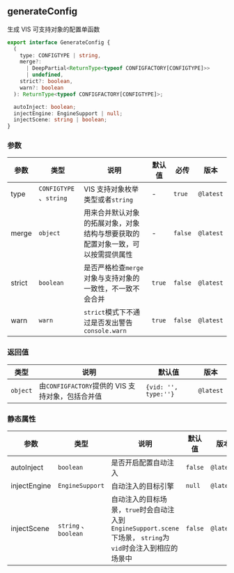 ## generateConfig

生成 VIS 可支持对象的配置单函数

```ts
export interface GenerateConfig {
  (
    type: CONFIGTYPE | string,
    merge?:
      | DeepPartial<ReturnType<typeof CONFIGFACTORY[CONFIGTYPE]>>
      | undefined,
    strict?: boolean,
    warn?: boolean
  ): ReturnType<typeof CONFIGFACTORY[CONFIGTYPE]>;

  autoInject: boolean;
  injectEngine: EngineSupport | null;
  injectScene: string | boolean;
}
```

### 参数

| 参数   | 类型                    | 说明                                                                           | 默认值 | 必传    | 版本      |
| ------ | ----------------------- | ------------------------------------------------------------------------------ | ------ | ------- | --------- |
| type   | `CONFIGTYPE` 、`string` | VIS 支持对象枚举类型或者`string`                                               | -      | `true`  | `@latest` |
| merge  | `object`                | 用来合并默认对象的拓展对象，对象结构与想要获取的配置对象一致，可以按需提供属性 | -      | `false` | `@latest` |
| strict | `boolean`               | 是否严格检查`merge`对象与支持对象的一致性，不一致不会合并                      | `true` | `false` | `@latest` |
| warn   | `warn`                  | `strict`模式下不通过是否发出警告`console.warn`                                 | `true` | `false` | `@latest` |

### 返回值

| 类型     | 说明                                             | 默认值               | 版本      |
| -------- | ------------------------------------------------ | -------------------- | --------- |
| `object` | 由`CONFIGFACTORY`提供的 VIS 支持对象，包括合并值 | `{vid: '', type:''}` | `@latest` |

### 静态属性

| 参数         | 类型                 | 说明                                                                                                        | 默认值  | 版本      |
| ------------ | -------------------- | ----------------------------------------------------------------------------------------------------------- | ------- | --------- |
| autoInject   | `boolean`            | 是否开启配置自动注入                                                                                        | `false` | `@latest` |
| injectEngine | `EngineSupport`      | 自动注入的目标引擎                                                                                          | `null`  | `@latest` |
| injectScene  | `string` 、`boolean` | 自动注入的目标场景，`true`时会自动注入到`EngineSupport.scene`下场景， `string`为`vid`时会注入到相应的场景中 | `false` | `@latest` |
